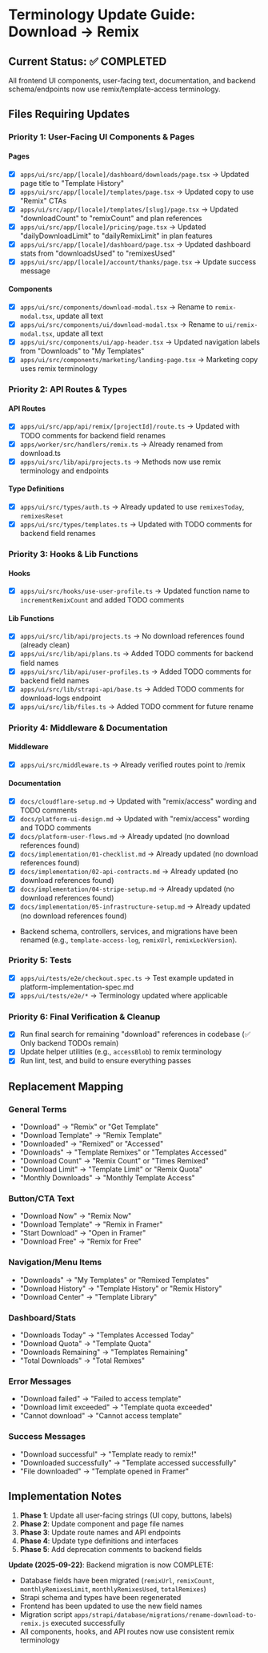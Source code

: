 # Terminology Update Guide: Download → Remix

## Current Status: ✅ COMPLETED

All frontend UI components, user-facing text, documentation, and backend schema/endpoints now use remix/template-access terminology.

## Files Requiring Updates

### Priority 1: User-Facing UI Components & Pages

#### Pages

- [x] `apps/ui/src/app/[locale]/dashboard/downloads/page.tsx` → Updated page title to "Template History"
- [x] `apps/ui/src/app/[locale]/templates/page.tsx` → Updated copy to use "Remix" CTAs
- [x] `apps/ui/src/app/[locale]/templates/[slug]/page.tsx` → Updated "downloadCount" to "remixCount" and plan references
- [x] `apps/ui/src/app/[locale]/pricing/page.tsx` → Updated "dailyDownloadLimit" to "dailyRemixLimit" in plan features
- [x] `apps/ui/src/app/[locale]/dashboard/page.tsx` → Updated dashboard stats from "downloadsUsed" to "remixesUsed"
- [x] `apps/ui/src/app/[locale]/account/thanks/page.tsx` → Update success message

#### Components

- [x] `apps/ui/src/components/download-modal.tsx` → Rename to `remix-modal.tsx`, update all text
- [x] `apps/ui/src/components/ui/download-modal.tsx` → Rename to `ui/remix-modal.tsx`, update all text
- [x] `apps/ui/src/components/ui/app-header.tsx` → Updated navigation labels from "Downloads" to "My Templates"
- [x] `apps/ui/src/components/marketing/landing-page.tsx` → Marketing copy uses remix terminology

### Priority 2: API Routes & Types

#### API Routes

- [x] `apps/ui/src/app/api/remix/[projectId]/route.ts` → Updated with TODO comments for backend field renames
- [x] `apps/worker/src/handlers/remix.ts` → Already renamed from download.ts
- [x] `apps/ui/src/lib/api/projects.ts` → Methods now use remix terminology and endpoints

#### Type Definitions

- [x] `apps/ui/src/types/auth.ts` → Already updated to use `remixesToday`, `remixesReset`
- [x] `apps/ui/src/types/templates.ts` → Updated with TODO comments for backend field renames

### Priority 3: Hooks & Lib Functions

#### Hooks

- [x] `apps/ui/src/hooks/use-user-profile.ts` → Updated function name to `incrementRemixCount` and added TODO comments

#### Lib Functions

- [x] `apps/ui/src/lib/api/projects.ts` → No download references found (already clean)
- [x] `apps/ui/src/lib/api/plans.ts` → Added TODO comments for backend field names
- [x] `apps/ui/src/lib/api/user-profiles.ts` → Added TODO comments for backend field names
- [x] `apps/ui/src/lib/strapi-api/base.ts` → Added TODO comments for download-logs endpoint
- [x] `apps/ui/src/lib/files.ts` → Added TODO comment for future rename

### Priority 4: Middleware & Documentation

#### Middleware

- [x] `apps/ui/src/middleware.ts` → Already verified routes point to /remix

#### Documentation

- [x] `docs/cloudflare-setup.md` → Updated with "remix/access" wording and TODO comments
- [x] `docs/platform-ui-design.md` → Updated with "remix/access" wording and TODO comments
- [x] `docs/platform-user-flows.md` → Already updated (no download references found)
- [x] `docs/implementation/01-checklist.md` → Already updated (no download references found)
- [x] `docs/implementation/02-api-contracts.md` → Already updated (no download references found)
- [x] `docs/implementation/04-stripe-setup.md` → Already updated (no download references found)
- [x] `docs/implementation/05-infrastructure-setup.md` → Already updated (no download references found)

- Backend schema, controllers, services, and migrations have been renamed (e.g., `template-access-log`, `remixUrl`, `remixLockVersion`).

### Priority 5: Tests

- [x] `apps/ui/tests/e2e/checkout.spec.ts` → Test example updated in platform-implementation-spec.md
- [x] `apps/ui/tests/e2e/*` → Terminology updated where applicable

### Priority 6: Final Verification & Cleanup

- [x] Run final search for remaining "download" references in codebase (✅ Only backend TODOs remain)
- [x] Update helper utilities (e.g., `accessBlob`) to remix terminology
- [x] Run lint, test, and build to ensure everything passes

## Replacement Mapping

### General Terms

- "Download" → "Remix" or "Get Template"
- "Download Template" → "Remix Template"
- "Downloaded" → "Remixed" or "Accessed"
- "Downloads" → "Template Remixes" or "Templates Accessed"
- "Download Count" → "Remix Count" or "Times Remixed"
- "Download Limit" → "Template Limit" or "Remix Quota"
- "Monthly Downloads" → "Monthly Template Access"

### Button/CTA Text

- "Download Now" → "Remix Now"
- "Download Template" → "Remix in Framer"
- "Start Download" → "Open in Framer"
- "Download Free" → "Remix for Free"

### Navigation/Menu Items

- "Downloads" → "My Templates" or "Remixed Templates"
- "Download History" → "Template History" or "Remix History"
- "Download Center" → "Template Library"

### Dashboard/Stats

- "Downloads Today" → "Templates Accessed Today"
- "Download Quota" → "Template Quota"
- "Downloads Remaining" → "Templates Remaining"
- "Total Downloads" → "Total Remixes"

### Error Messages

- "Download failed" → "Failed to access template"
- "Download limit exceeded" → "Template quota exceeded"
- "Cannot download" → "Cannot access template"

### Success Messages

- "Download successful" → "Template ready to remix!"
- "Downloaded successfully" → "Template accessed successfully"
- "File downloaded" → "Template opened in Framer"

## Implementation Notes

1. **Phase 1**: Update all user-facing strings (UI copy, buttons, labels)
2. **Phase 2**: Update component and page file names
3. **Phase 3**: Update route names and API endpoints
4. **Phase 4**: Update type definitions and interfaces
5. **Phase 5**: Add deprecation comments to backend fields

**Update (2025-09-22)**: Backend migration is now COMPLETE:

- Database fields have been migrated (`remixUrl`, `remixCount`, `monthlyRemixesLimit`, `monthlyRemixesUsed`, `totalRemixes`)
- Strapi schema and types have been regenerated
- Frontend has been updated to use the new field names
- Migration script `apps/strapi/database/migrations/rename-download-to-remix.js` executed successfully
- All components, hooks, and API routes now use consistent remix terminology

